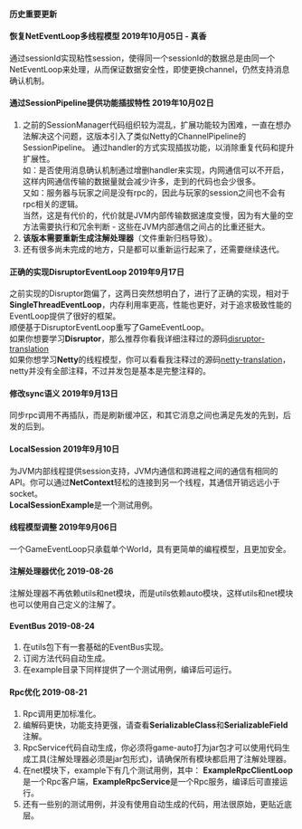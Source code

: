 #### 历史重要更新

#### 恢复NetEventLoop多线程模型 2019年10月05日 - 真香
通过sessionId实现粘性session，使得同一个sessionId的数据总是由同一个NetEventLoop来处理，从而保证数据安全性，即使更换channel，仍然支持消息确认机制。

#### 通过SessionPipeline提供功能插拔特性 2019年10月02日
1. 之前的SessionManager代码组织较为混乱，扩展功能较为困难，一直在想办法解决这个问题，这版本引入了类似Netty的ChannelPipeline的SessionPipeline。
通过handler的方式实现插拔功能，以消除重复代码和提升扩展性。  
如：是否使用消息确认机制通过增删handler来实现，内网通信可以不开启，这样内网通信传输的数据量就会减少许多，走到的代码也会少很多。   
又如：服务器与玩家之间是没有rpc的，因此与玩家的session之间也不会有rpc相关的逻辑。  
当然，这是有代价的，代价就是JVM内部传输数据速度变慢，因为有大量的空方法需要执行和冗余判断 - 这些在JVM内部通信之间占的比重还挺大。  
2. **该版本需要重新生成注解处理器**（文件重新归档导致）。
3. 还有很多尚未完成的地方，只是都可以重新运行起来了，还需要继续迭代。


#### 正确的实现DisruptorEventLoop 2019年9月17日
之前实现的Disruptor跑偏了，这两日突然想明白了，进行了正确的实现，相对于**SingleThreadEventLoop**，内存利用率更高，性能也更好，对于追求极致性能的EventLoop提供了很好的框架。  
顺便基于DisruptorEventLoop重写了GameEventLoop。  
如果你想要学习**Disruptor**，那么推荐你看我详细注释过的源码[disruptor-translation](https://github.com/hl845740757/disruptor-translation)  
如果你想学习**Netty**的线程模型，你可以看看我注释过的源码[netty-translation](https://github.com/hl845740757/netty-translation)，netty并没有全部注释，不过并发包是基本是完整注释的。  

#### 修改sync语义 2019年9月13日
同步rpc调用不再插队，而是刷新缓冲区，和其它消息之间也满足先发的先到，后发的后到。

#### LocalSession 2019年9月10日
为JVM内部线程提供session支持，JVM内通信和跨进程之间的通信有相同的API。你可以通过**NetContext**轻松的连接到另一个线程，其通信开销远远小于socket。  
**LocalSessionExample**是一个测试用例。

#### 线程模型调整 2019年9月06日
一个GameEventLoop只承载单个World，具有更简单的编程模型，且更加安全。

#### 注解处理器优化 2019-08-26
注解处理器不再依赖utils和net模块，而是utils依赖auto模块，这样utils和net模块也可以使用自己定义的注解了。

#### EventBus 2019-08-24
1. 在utils包下有一套基础的EventBus实现。
2. 订阅方法代码自动生成。
3. 在example目录下同样提供了一个测试用例，编译后可运行。

#### Rpc优化 2019-08-21
1. Rpc调用更加标准化。
2. 编解码更快，功能支持更强，请查看**SerializableClass**和**SerializableField**注解。
3. RpcService代码自动生成，你必须将game-auto打为jar包才可以使用代码生成工具(注解处理器必须是jar包形式)，请确保所有模块都启用了注解处理器。
4. 在net模块下，example下有几个测试用例，其中： **ExampleRpcClientLoop**是一个Rpc客户端，**ExampleRpcService**是一个Rpc服务，编译后可直接运行。
5. 还有一些别的测试用例，并没有使用自动生成的代码，用法很原始，更贴近底层。
